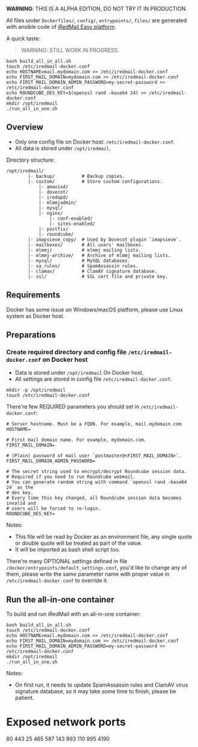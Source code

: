 __WARNING__: THIS IS A ALPHA EDITION, DO NOT TRY IT IN PRODUCTION.

All files under `Dockerfiles/`, `config/`, `entrypoints/`, `files/` are
generated with ansible code of [iRedMail Easy platform](https://www.iredmail.org/easy.html).

A quick taste:

> WARNING: STILL WORK IN PROGRESS.

```
bash build_all_in_all.sh
touch /etc/iredmail-docker.conf
echo HOSTNAME=mail.mydomain.com >> /etc/iredmail-docker.conf
echo FIRST_MAIL_DOMAIN=mydomain.com >> /etc/iredmail-docker.conf
echo FIRST_MAIL_DOMAIN_ADMIN_PASSWORD=my-secret-password >> /etc/iredmail-docker.conf
echo ROUNDCUBE_DES_KEY=$(openssl rand -base64 24) >> /etc/iredmail-docker.conf
mkdir /opt/iredmail
./run_all_in_one.sh
```

## Overview

- Only one config file on Docker host: `/etc/iredmail-docker.conf`.
- All data is stored under `/opt/iredmail`.

Directory structure:

```
/opt/iredmail/
        |- backup/          # Backup copies.
        |- custom/          # Store custom configurations.
            |- amavisd/
            |- dovecot/
            |- iredapd/
            |- mlmmjadmin/
            |- mysql/
            |- nginx/
                |- conf-enabled/
                |- sites-enabled/
            |- postfix/
            |- roundcube/
        |- imapsieve_copy/  # Used by Dovecot plugin `imapsieve`.
        |- mailboxes/       # All users' mailboxes.
        |- mlmmj/           # mlmmj mailing lists.
        |- mlmmj-archive/   # Archive of mlmmj mailing lists.
        |- mysql/           # MySQL databases.
        |- sa_rules/        # SpamAssassin rules.
        |- clamav/          # ClamAV signature database.
        |- ssl/             # SSL cert file and private key.
```

## Requirements

Docker has some issue on Windows/macOS platform, please use Linux system as
Docker host.

## Preparations

### Create required directory and config file `/etc/iredmail-docker.conf` on Docker host

- Data is stored under `/opt/iredmail` On Docker host.
- All settings are stored in config file `/etc/iredmail-docker.conf`.

```
mkdir -p /opt/iredmail
touch /etc/iredmail-docker.conf
```

There're few REQUIRED parameters you should set in `/etc/iredmail-docker.conf`:

```
# Server hostname. Must be a FQDN. For example, mail.mydomain.com
HOSTNAME=

# First mail domain name. For example, mydomain.com.
FIRST_MAIL_DOMAIN=

# (Plain) password of mail user `postmaster@<FIRST_MAIL_DOMAIN>`.
FIRST_MAIL_DOMAIN_ADMIN_PASSWORD=

# The secret string used to encrypt/decrypt Roundcube session data.
# Required if you need to run Roundcube webmail.
# You can generate random string with command `openssl rand -base64 24` as the
# des key.
# Every time this key changed, all Roundcube session data becomes invalid and
# users will be forced to re-login.
ROUNDCUBE_DES_KEY=
```

Notes:

- This file will be read by Docker as an environment file, any single quote
  or double quote will be treated as part of the value.
- It will be imported as bash shell script too.

There're many OPTIONAL settings defined in file `/docker/entrypoints/default_settings.conf`,
you'd like to change any of them, please write the same parameter name with
proper value in `/etc/iredmail-docker.conf` to override it.

## Run the all-in-one container

To build and run iRedMail with an all-in-one container:

```shell
bash build_all_in_all.sh
touch /etc/iredmail-docker.conf
echo HOSTNAME=mail.mydomain.com >> /etc/iredmail-docker.conf
echo FIRST_MAIL_DOMAIN=mydomain.com >> /etc/iredmail-docker.conf
echo FIRST_MAIL_DOMAIN_ADMIN_PASSWORD=my-secret-password >> /etc/iredmail-docker.conf
mkdir /opt/iredmail
./run_all_in_one.sh
```

Notes:

- On first run, it needs to update SpamAssassin rules and ClamAV virus
  signature database, so it may take some time to finish, please be patient.

# Exposed network ports

80 443 25 465 587 143 993 110 995 4190
